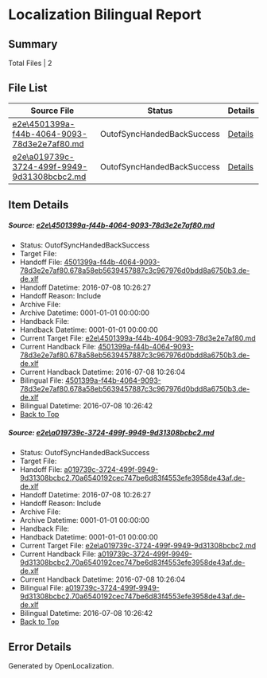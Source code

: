 # <a name='report-top'></a> Localization Bilingual Report

## Summary
 Total Files | 2

## File List
 Source File | Status | Details 
 ----------- | ------ | ------- 
 [e2e\4501399a-f44b-4064-9093-78d3e2e7af80.md](https://github.com/OpenLocalizationTestOrg/oltest/blob/a06e81507c20afef92e023a2b135dcb2da8c8967/e2e/4501399a-f44b-4064-9093-78d3e2e7af80.md) | OutofSyncHandedBackSuccess | [Details](#2e86209882afc47c001f149c5d7cebfae4e9fd023)
 [e2e\a019739c-3724-499f-9949-9d31308bcbc2.md](https://github.com/OpenLocalizationTestOrg/oltest/blob/a06e81507c20afef92e023a2b135dcb2da8c8967/e2e/a019739c-3724-499f-9949-9d31308bcbc2.md) | OutofSyncHandedBackSuccess | [Details](#7e624d111f8e9ba18c9b16737615267ff5ced6324)

## Item Details
##### <a name='2e86209882afc47c001f149c5d7cebfae4e9fd023'></a> Source: [e2e\4501399a-f44b-4064-9093-78d3e2e7af80.md](https://github.com/OpenLocalizationTestOrg/oltest/blob/a06e81507c20afef92e023a2b135dcb2da8c8967/e2e/4501399a-f44b-4064-9093-78d3e2e7af80.md)
* Status: OutofSyncHandedBackSuccess
* Target File: 
* Handoff File: [4501399a-f44b-4064-9093-78d3e2e7af80.678a58eb5639457887c3c967976d0bdd8a6750b3.de-de.xlf](https://github.com/OpenLocalizationTestOrg/olhandoff-e2e/blob/1efd9e797a1cd155f4ea8c0cfa578be8853d1660/ol-handoff/OpenLocalizationTestOrg/oltest-dede-fly/ci/ht/4501399a-f44b-4064-9093-78d3e2e7af80.678a58eb5639457887c3c967976d0bdd8a6750b3.de-de.xlf)
* Handoff Datetime: 2016-07-08 10:26:27
* Handoff Reason: Include
* Archive File: 
* Archive Datetime: 0001-01-01 00:00:00
* Handback File: 
* Handback Datetime: 0001-01-01 00:00:00
* Current Target File: [e2e\4501399a-f44b-4064-9093-78d3e2e7af80.md](https://github.com/OpenLocalizationTestOrg/oltest-dede-fly/blob/a5577812333c9f1336ec70f8a671f083713e9e9e/e2e/4501399a-f44b-4064-9093-78d3e2e7af80.md)
* Current Handback File: [4501399a-f44b-4064-9093-78d3e2e7af80.678a58eb5639457887c3c967976d0bdd8a6750b3.de-de.xlf](https://github.com/OpenLocalizationTestOrg/olhandback-e2e/blob/c3c46bba25858e6c999479201068ff09abaff0b7/ol-handback/OpenLocalizationTestOrg/oltest-dede-fly/ci/ht/4501399a-f44b-4064-9093-78d3e2e7af80.678a58eb5639457887c3c967976d0bdd8a6750b3.de-de.xlf)
* Current Handback Datetime: 2016-07-08 10:26:04
* Bilingual File: [4501399a-f44b-4064-9093-78d3e2e7af80.678a58eb5639457887c3c967976d0bdd8a6750b3.de-de.xlf](https://github.com/OpenLocalizationTestOrg/olhandback-e2e/blob/c3c46bba25858e6c999479201068ff09abaff0b7/ol-handback/OpenLocalizationTestOrg/oltest-dede-fly/ci/ht/4501399a-f44b-4064-9093-78d3e2e7af80.678a58eb5639457887c3c967976d0bdd8a6750b3.de-de.xlf)
* Bilingual Datetime: 2016-07-08 10:26:42
* [Back to Top](#report-top)

##### <a name='7e624d111f8e9ba18c9b16737615267ff5ced6324'></a> Source: [e2e\a019739c-3724-499f-9949-9d31308bcbc2.md](https://github.com/OpenLocalizationTestOrg/oltest/blob/a06e81507c20afef92e023a2b135dcb2da8c8967/e2e/a019739c-3724-499f-9949-9d31308bcbc2.md)
* Status: OutofSyncHandedBackSuccess
* Target File: 
* Handoff File: [a019739c-3724-499f-9949-9d31308bcbc2.70a6540192cec747be6d83f4553efe3958de43af.de-de.xlf](https://github.com/OpenLocalizationTestOrg/olhandoff-e2e/blob/1efd9e797a1cd155f4ea8c0cfa578be8853d1660/ol-handoff/OpenLocalizationTestOrg/oltest-dede-fly/ci/ht/a019739c-3724-499f-9949-9d31308bcbc2.70a6540192cec747be6d83f4553efe3958de43af.de-de.xlf)
* Handoff Datetime: 2016-07-08 10:26:27
* Handoff Reason: Include
* Archive File: 
* Archive Datetime: 0001-01-01 00:00:00
* Handback File: 
* Handback Datetime: 0001-01-01 00:00:00
* Current Target File: [e2e\a019739c-3724-499f-9949-9d31308bcbc2.md](https://github.com/OpenLocalizationTestOrg/oltest-dede-fly/blob/a5577812333c9f1336ec70f8a671f083713e9e9e/e2e/a019739c-3724-499f-9949-9d31308bcbc2.md)
* Current Handback File: [a019739c-3724-499f-9949-9d31308bcbc2.70a6540192cec747be6d83f4553efe3958de43af.de-de.xlf](https://github.com/OpenLocalizationTestOrg/olhandback-e2e/blob/c3c46bba25858e6c999479201068ff09abaff0b7/ol-handback/OpenLocalizationTestOrg/oltest-dede-fly/ci/ht/a019739c-3724-499f-9949-9d31308bcbc2.70a6540192cec747be6d83f4553efe3958de43af.de-de.xlf)
* Current Handback Datetime: 2016-07-08 10:26:04
* Bilingual File: [a019739c-3724-499f-9949-9d31308bcbc2.70a6540192cec747be6d83f4553efe3958de43af.de-de.xlf](https://github.com/OpenLocalizationTestOrg/olhandback-e2e/blob/c3c46bba25858e6c999479201068ff09abaff0b7/ol-handback/OpenLocalizationTestOrg/oltest-dede-fly/ci/ht/a019739c-3724-499f-9949-9d31308bcbc2.70a6540192cec747be6d83f4553efe3958de43af.de-de.xlf)
* Bilingual Datetime: 2016-07-08 10:26:42
* [Back to Top](#report-top)


## Error Details

Generated by OpenLocalization.
